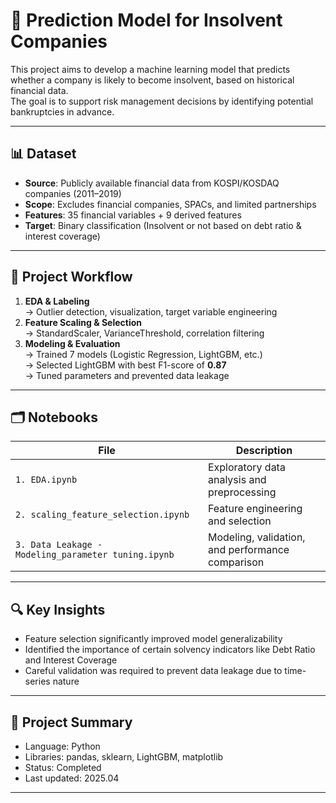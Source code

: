 # 🏦 Prediction Model for Insolvent Companies

This project aims to develop a machine learning model that predicts whether a company is likely to become insolvent, based on historical financial data.  
The goal is to support risk management decisions by identifying potential bankruptcies in advance.

---

## 📊 Dataset

- **Source**: Publicly available financial data from KOSPI/KOSDAQ companies (2011–2019)
- **Scope**: Excludes financial companies, SPACs, and limited partnerships
- **Features**: 35 financial variables + 9 derived features
- **Target**: Binary classification (Insolvent or not based on debt ratio & interest coverage)

---

## 🧪 Project Workflow

1. **EDA & Labeling**  
   → Outlier detection, visualization, target variable engineering  
2. **Feature Scaling & Selection**  
   → StandardScaler, VarianceThreshold, correlation filtering  
3. **Modeling & Evaluation**  
   → Trained 7 models (Logistic Regression, LightGBM, etc.)  
   → Selected LightGBM with best F1-score of **0.87**  
   → Tuned parameters and prevented data leakage

---

## 🗂️ Notebooks

| File | Description |
|------|-------------|
| `1. EDA.ipynb` | Exploratory data analysis and preprocessing |
| `2. scaling_feature_selection.ipynb` | Feature engineering and selection |
| `3. Data Leakage - Modeling_parameter tuning.ipynb` | Modeling, validation, and performance comparison |

---

## 🔍 Key Insights

- Feature selection significantly improved model generalizability  
- Identified the importance of certain solvency indicators like Debt Ratio and Interest Coverage  
- Careful validation was required to prevent data leakage due to time-series nature

---

## 📁 Project Summary

- Language: Python  
- Libraries: pandas, sklearn, LightGBM, matplotlib  
- Status: Completed  
- Last updated: 2025.04

---


